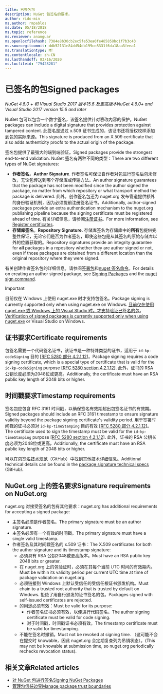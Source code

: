 ```yaml
---
title: 已签名包
description: NuGet 包签名的要求。
author: rido-min
ms.author: rmpablos
ms.date: 05/18/2018
ms.topic: reference
ms.reviewer: ananguar
ms.openlocfilehash: 7384e8b30cb2ec5fe53ea0fe485858bc1f7b3c43
ms.sourcegitcommit: ddb52131e84dd54db199ce8331f6da18aa3feea1
ms.translationtype: MT
ms.contentlocale: zh-CN
ms.lasthandoff: 03/16/2020
ms.locfileid: "79428281"
---
```

# <a name="signed-packages"></a><span data-ttu-id="58231-103">已签名的包</span><span class="sxs-lookup"><span data-stu-id="58231-103">Signed packages</span></span>

<span data-ttu-id="58231-104">*NuGet 4.6.0 + 和 Visual Studio 2017 版本15.6 及更高版本*</span><span class="sxs-lookup"><span data-stu-id="58231-104">*NuGet 4.6.0+ and Visual Studio 2017 version 15.6 and later*</span></span>

<span data-ttu-id="58231-105">NuGet 包可以包含一个数字签名，该签名提供针对篡改内容的保护。</span><span class="sxs-lookup"><span data-stu-id="58231-105">NuGet packages can include a digital signature that provides protection against tampered content.</span></span> <span data-ttu-id="58231-106">此签名是通过 x.509 证书生成的，该证书还将授权校样添加到包的实际来源。</span><span class="sxs-lookup"><span data-stu-id="58231-106">This signature is produced from an X.509 certificate that also adds authenticity proofs to the actual origin of the package.</span></span>

<span data-ttu-id="58231-107">签名包提供了最强大的端到端验证。</span><span class="sxs-lookup"><span data-stu-id="58231-107">Signed packages provide the strongest end-to-end validation.</span></span> <span data-ttu-id="58231-108">NuGet 签名有两种不同的类型：</span><span class="sxs-lookup"><span data-stu-id="58231-108">There are two different types of NuGet signatures:</span></span>
- <span data-ttu-id="58231-109">**作者签名**。</span><span class="sxs-lookup"><span data-stu-id="58231-109">**Author Signature**.</span></span> <span data-ttu-id="58231-110">作者签名可保证自作者对包进行签名后包未修改，无论包传送到哪个存储库或传输方法。</span><span class="sxs-lookup"><span data-stu-id="58231-110">An author signature guarantees that the package has not been modified since the author signed the package, no matter from which repository or what transport method the package is delivered.</span></span> <span data-ttu-id="58231-111">此外，创作签名包还为 nuget.org 发布管道提供额外的身份验证机制，因为必须提前注册签名证书。</span><span class="sxs-lookup"><span data-stu-id="58231-111">Additionally, author-signed packages provide an extra authentication mechanism to the nuget.org publishing pipeline because the signing certificate must be registered ahead of time.</span></span> <span data-ttu-id="58231-112">有关详细信息，请参阅[注册证书](#signature-requirements-on-nugetorg)。</span><span class="sxs-lookup"><span data-stu-id="58231-112">For more information, see [Register certificates](#signature-requirements-on-nugetorg).</span></span>
- <span data-ttu-id="58231-113">**存储库签名**。</span><span class="sxs-lookup"><span data-stu-id="58231-113">**Repository Signature**.</span></span> <span data-ttu-id="58231-114">存储库签名为存储库中的**所有**包提供完整性保证，无论它们是否为作者签名，即使这些包是从其签名的原始存储库以外的位置获取的。</span><span class="sxs-lookup"><span data-stu-id="58231-114">Repository signatures provide an integrity guarantee for **all** packages in a repository whether they are author signed or not, even if those packages are obtained from a different location than the original repository where they were signed.</span></span>   

<span data-ttu-id="58231-115">有关创建作者签名包的详细信息，请参阅[签署包](../create-packages/Sign-a-package.md)和[nuget 签名命令](../reference/cli-reference/cli-ref-sign.md)。</span><span class="sxs-lookup"><span data-stu-id="58231-115">For details on creating an author signed package, see [Signing Packages](../create-packages/Sign-a-package.md) and the [nuget sign command](../reference/cli-reference/cli-ref-sign.md).</span></span>

> [!Important]
> <span data-ttu-id="58231-116">目前仅在 Windows 上使用 nuget.exe 时才支持包签名。</span><span class="sxs-lookup"><span data-stu-id="58231-116">Package signing is currently supported only when using nuget.exe on Windows.</span></span> <span data-ttu-id="58231-117">[目前仅在使用 nuget.exe 或 Windows 上的 Visual Studio 时，才支持验证已签名的包](../reference/cli-reference/cli-ref-verify.md)。</span><span class="sxs-lookup"><span data-stu-id="58231-117">[Verification of signed packages is currently supported only when using nuget.exe](../reference/cli-reference/cli-ref-verify.md) or Visual Studio on Windows.</span></span>

## <a name="certificate-requirements"></a><span data-ttu-id="58231-118">证书要求</span><span class="sxs-lookup"><span data-stu-id="58231-118">Certificate requirements</span></span>

<span data-ttu-id="58231-119">包签名需要一个代码签名证书，该证书是一种特殊类型的证书，适用于 `id-kp-codeSigning` 目的 [[RFC 5280 部分 4.2.1.12](https://tools.ietf.org/html/rfc5280#section-4.2.1.12)]。</span><span class="sxs-lookup"><span data-stu-id="58231-119">Package signing requires a code signing certificate, which is a special type of certificate that is valid for the `id-kp-codeSigning` purpose [[RFC 5280 section 4.2.1.12](https://tools.ietf.org/html/rfc5280#section-4.2.1.12)].</span></span> <span data-ttu-id="58231-120">此外，证书的 RSA 公钥长度必须为2048位或更高。</span><span class="sxs-lookup"><span data-stu-id="58231-120">Additionally, the certificate must have an RSA public key length of 2048 bits or higher.</span></span>

## <a name="timestamp-requirements"></a><span data-ttu-id="58231-121">时间戳要求</span><span class="sxs-lookup"><span data-stu-id="58231-121">Timestamp requirements</span></span>

<span data-ttu-id="58231-122">签名包应包含 RFC 3161 时间戳，以确保签名有效期超出包签名证书的有效期。</span><span class="sxs-lookup"><span data-stu-id="58231-122">Signed packages should include an RFC 3161 timestamp to ensure signature validity beyond the package signing certificate's validity period.</span></span> <span data-ttu-id="58231-123">用于签署时间戳的证书必须对 `id-kp-timeStamping` 目的有效 [[RFC 5280 部分 4.2.1.12](https://tools.ietf.org/html/rfc5280#section-4.2.1.12)]。</span><span class="sxs-lookup"><span data-stu-id="58231-123">The certificate used to sign the timestamp must be valid for the `id-kp-timeStamping` purpose [[RFC 5280 section 4.2.1.12](https://tools.ietf.org/html/rfc5280#section-4.2.1.12)].</span></span> <span data-ttu-id="58231-124">此外，证书的 RSA 公钥长度必须为2048位或更高。</span><span class="sxs-lookup"><span data-stu-id="58231-124">Additionally, the certificate must have an RSA public key length of 2048 bits or higher.</span></span>

<span data-ttu-id="58231-125">可以在[包签名技术规范](https://github.com/NuGet/Home/wiki/Package-Signatures-Technical-Details)（GitHub）中找到其他技术详细信息。</span><span class="sxs-lookup"><span data-stu-id="58231-125">Additional technical details can be found in the [package signature technical specs](https://github.com/NuGet/Home/wiki/Package-Signatures-Technical-Details) (GitHub).</span></span>

## <a name="signature-requirements-on-nugetorg"></a><span data-ttu-id="58231-126">NuGet.org 上的签名要求</span><span class="sxs-lookup"><span data-stu-id="58231-126">Signature requirements on NuGet.org</span></span>

<span data-ttu-id="58231-127">nuget.org 对接受签名的包有其他要求：</span><span class="sxs-lookup"><span data-stu-id="58231-127">nuget.org has additional requirements for accepting a signed package:</span></span>

- <span data-ttu-id="58231-128">主签名必须是作者签名。</span><span class="sxs-lookup"><span data-stu-id="58231-128">The primary signature must be an author signature.</span></span>
- <span data-ttu-id="58231-129">主签名必须有一个有效的时间戳。</span><span class="sxs-lookup"><span data-stu-id="58231-129">The primary signature must have a single valid timestamp.</span></span>
- <span data-ttu-id="58231-130">作者签名及其时间戳签名的 x.509 证书：</span><span class="sxs-lookup"><span data-stu-id="58231-130">The X.509 certificates for both the author signature and its timestamp signature:</span></span>
  - <span data-ttu-id="58231-131">必须具有 RSA 公钥2048或更高版本。</span><span class="sxs-lookup"><span data-stu-id="58231-131">Must have an RSA public key 2048 bits or greater.</span></span>
  - <span data-ttu-id="58231-132">在 nuget.org 上的包验证时，必须在其每个当前 UTC 时间的有效期内。</span><span class="sxs-lookup"><span data-stu-id="58231-132">Must be within its validity period per current UTC time at time of package validation on nuget.org.</span></span>
  - <span data-ttu-id="58231-133">必须链接到 Windows 上默认受信任的受信任根证书颁发机构。</span><span class="sxs-lookup"><span data-stu-id="58231-133">Must chain to a trusted root authority that is trusted by default on Windows.</span></span> <span data-ttu-id="58231-134">拒绝了用自行颁发的证书签名的包。</span><span class="sxs-lookup"><span data-stu-id="58231-134">Packages signed with self-issued certificates are rejected.</span></span>
  - <span data-ttu-id="58231-135">的用途必须有效：</span><span class="sxs-lookup"><span data-stu-id="58231-135">Must be valid for its purpose:</span></span> 
    - <span data-ttu-id="58231-136">作者签名证书必须有效，以便进行代码签名。</span><span class="sxs-lookup"><span data-stu-id="58231-136">The author signing certificate must be valid for code signing.</span></span>
    - <span data-ttu-id="58231-137">对于时间戳，时间戳证书必须有效。</span><span class="sxs-lookup"><span data-stu-id="58231-137">The timestamp certificate must be valid for timestamping.</span></span>
  - <span data-ttu-id="58231-138">不能在签名时撤销。</span><span class="sxs-lookup"><span data-stu-id="58231-138">Must not be revoked at signing time.</span></span> <span data-ttu-id="58231-139">（这可能不会在提交时 knowable，因此 nuget.org 会定期复查列为吊销状态）。</span><span class="sxs-lookup"><span data-stu-id="58231-139">(This may not be knowable at submission time, so nuget.org periodically rechecks revocation status).</span></span>
  
  
## <a name="related-articles"></a><span data-ttu-id="58231-140">相关文章</span><span class="sxs-lookup"><span data-stu-id="58231-140">Related articles</span></span>

- [<span data-ttu-id="58231-141">对 NuGet 包进行签名</span><span class="sxs-lookup"><span data-stu-id="58231-141">Signing NuGet Packages</span></span>](../create-packages/Sign-a-Package.md)
- [<span data-ttu-id="58231-142">管理包信任边界</span><span class="sxs-lookup"><span data-stu-id="58231-142">Manage package trust boundaries</span></span>](../consume-packages/installing-signed-packages.md)
